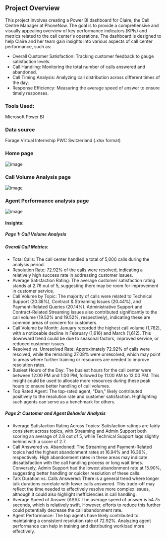 ## Project Overview
This project involves creating a Power BI dashboard for Claire, the Call Centre Manager at PhoneNow. The goal is to provide a comprehensive and visually appealing overview of key performance indicators (KPIs) and metrics related to the call center's operations. The dashboard is designed to help Claire and her team gain insights into various aspects of call center performance, such as:

- Overall Customer Satisfaction: Tracking customer feedback to gauge satisfaction levels.
- Call Handling: Monitoring the total number of calls answered and abandoned.
- Call Timing Analysis: Analyzing call distribution across different times of the day.
- Response Efficiency: Measuring the average speed of answer to ensure timely responses.

### Tools Used:
Microsoft Power BI

### Data source
Forage Virtual Internship PWC Switzerland (.xlsx format)

### Home page
![image](https://github.com/user-attachments/assets/a88dd8eb-92e8-4d42-835e-119001914661)

### Call Volume Analysis page
![image](https://github.com/user-attachments/assets/7d7b6b69-2fe3-41ef-a84b-dbb5cece94c1)


### Agent Performance analysis page
![image](https://github.com/user-attachments/assets/234ce244-f308-4f1b-8ebf-4e9ab50573e9)

#### Insights:
##### Page 1: Call Volume Analysis
##### Overall Call Metrics:

- Total Calls: The call center handled a total of 5,000 calls during the analysis period.
- Resolution Rate: 72.92% of the calls were resolved, indicating a relatively high success rate in addressing customer issues.
- Average Satisfaction Rating: The average customer satisfaction rating stands at 2.76 out of 5, suggesting there may be room for improvement in customer service.
- Call Volume by Topic:
The majority of calls were related to Technical Support (20.38%), Contract & Streaming Issues (20.44%), and Payment-Related Queries (20.14%).
Administrative Support and Contract-Related Streaming Issues also contributed significantly to the call volume (19.52% and 19.52%, respectively), indicating these are common areas of concern for customers.
- Call Volume by Month:
January recorded the highest call volume (1,782), with a noticeable decline in February (1,616) and March (1,612). This downward trend could be due to seasonal factors, improved service, or reduced customer issues.
- Resolved vs. Unresolved Rate:
Approximately 72.92% of calls were resolved, while the remaining 27.08% were unresolved, which may point to areas where further training or resources are needed to improve resolution rates.
- Busiest Hours of the Day:
The busiest hours for the call center were between 12:00 PM and 1:00 PM, followed by 11:00 AM to 12:00 PM. This insight could be used to allocate more resources during these peak hours to ensure better handling of call volumes.
- Top Rated Agent:
The top-rated agent, "Dan," likely contributed positively to the resolution rate and customer satisfaction. Highlighting such agents can serve as a benchmark for others.
##### Page 2: Customer and Agent Behavior Analysis
- Average Satisfaction Rating Across Topics:
Satisfaction ratings are fairly consistent across topics, with Streaming and Admin Support both scoring an average of 2.8 out of 5, while Technical Support lags slightly behind with a score of 2.7.
- Call Answered vs. Abandoned:
The Streaming and Payment-Related topics had the highest abandonment rates at 16.94% and 16.36%, respectively. High abandonment rates in these areas may indicate dissatisfaction with the call handling process or long wait times.
Conversely, Admin Support had the lowest abandonment rate at 15.90%, suggesting better handling or quicker resolution of these calls.
- Talk Duration vs. Calls Answered:
There is a general trend where longer talk durations correlate with fewer calls answered. This trade-off may reflect the time needed to effectively resolve more complex issues, although it could also highlight inefficiencies in call handling.
- Average Speed of Answer (ASA):
The average speed of answer is 54.75 seconds, which is relatively swift. However, efforts to reduce this further could potentially decrease the call abandonment rate.
- Agent Performance:
The top agents have likely contributed to maintaining a consistent resolution rate of 72.92%. Analyzing agent performance can help in training and distributing workload more effectively.
